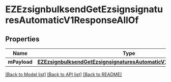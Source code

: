 # EZEzsignbulksendGetEzsignsignaturesAutomaticV1ResponseAllOf

## Properties
Name | Type | Description | Notes
------------ | ------------- | ------------- | -------------
**mPayload** | [**EZEzsignbulksendGetEzsignsignaturesAutomaticV1ResponseMPayload***](EZEzsignbulksendGetEzsignsignaturesAutomaticV1ResponseMPayload.md) |  | 

[[Back to Model list]](../README.md#documentation-for-models) [[Back to API list]](../README.md#documentation-for-api-endpoints) [[Back to README]](../README.md)


